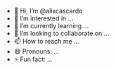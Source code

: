 - 👋 Hi, I’m @alixcascardo
- 👀 I’m interested in ...
- 🌱 I’m currently learning ...
- 💞️ I’m looking to collaborate on ...
- 📫 How to reach me ...
- 😄 Pronouns: ...
- ⚡ Fun fact: ...

<!---
alixcascardo/alixcascardo is a ✨ special ✨ repository because its `README.md` (this file) appears on your GitHub profile.
You can click the Preview link to take a look at your changes.
--->
